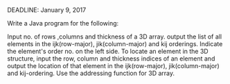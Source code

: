 DEADLINE: January 9, 2017 

   Write a Java program for the following:

   Input no. of rows ,columns and thickness of a 3D array.
   output the list of all elements in the ijk(row-major), jik(column-major) and kij orderings. 
   Indicate the element's order no. on the left side.
   To locate an element in the 3D structure, input the row, column and thickness indices of an element 
   and output the location of that element in the ijk(row-major), jik(column-major) and kij-ordering.
   Use the addressing function for 3D array.
